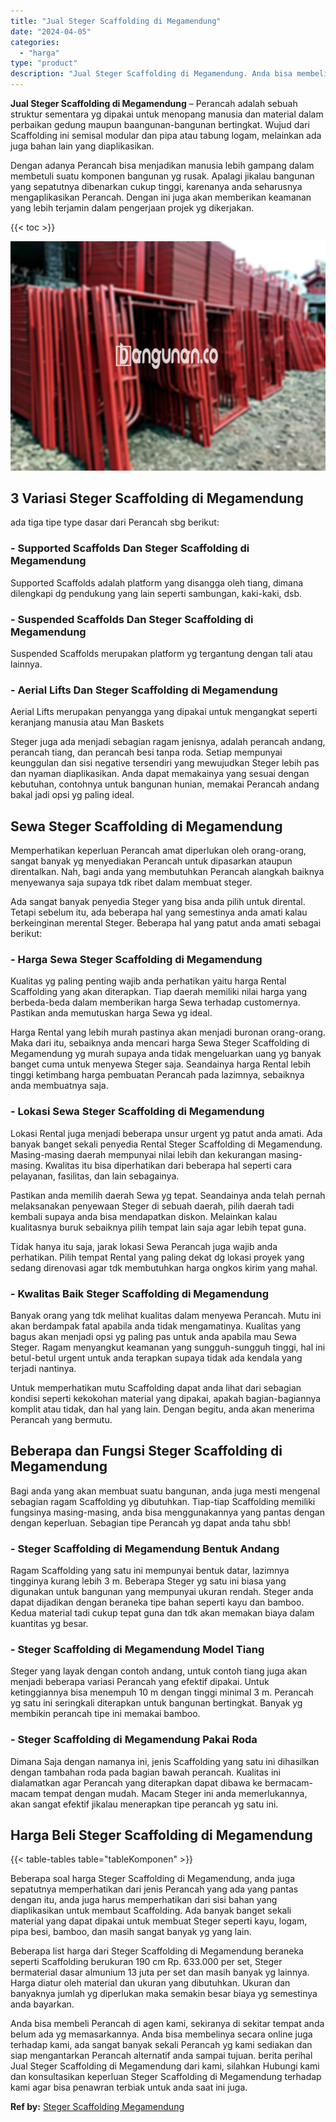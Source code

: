 ```yaml
---
title: "Jual Steger Scaffolding di Megamendung"
date: "2024-04-05"
categories: 
  - "harga"
type: "product"
description: "Jual Steger Scaffolding di Megamendung. Anda bisa membeli Perancah di agen kami, sekiranya di sekitar tempat anda belum ada yg memasarkannya. Anda bisa membe..."
---
```


**Jual Steger Scaffolding di Megamendung** – Perancah adalah sebuah struktur sementara yg dipakai untuk menopang manusia dan material dalam perbaikan gedung maupun baangunan-bangunan bertingkat. Wujud dari Scaffolding ini semisal modular dan pipa atau tabung logam, melainkan ada juga bahan lain yang diaplikasikan.

Dengan adanya Perancah bisa menjadikan manusia lebih gampang dalam membetuli suatu komponen bangunan yg rusak. Apalagi jikalau bangunan yang sepatutnya dibenarkan cukup tinggi, karenanya anda seharusnya mengaplikasikan Perancah. Dengan ini juga akan memberikan keamanan yang lebih terjamin dalam pengerjaan projek yg dikerjakan.

{{< toc >}}

![Jual Steger Scaffolding di Megamendung](/images/sewa-scaffolding-steger-08.png)

## 3 Variasi Steger Scaffolding di Megamendung

ada tiga tipe type dasar dari Perancah sbg berikut:

### \- Supported Scaffolds Dan Steger Scaffolding di Megamendung

Supported Scaffolds adalah platform yang disangga oleh tiang, dimana dilengkapi dg pendukung yang lain seperti sambungan, kaki-kaki, dsb.

### \- Suspended Scaffolds Dan Steger Scaffolding di Megamendung

Suspended Scaffolds merupakan platform yg tergantung dengan tali atau lainnya.

### \- Aerial Lifts Dan Steger Scaffolding di Megamendung

Aerial Lifts merupakan penyangga yang dipakai untuk mengangkat seperti keranjang manusia atau Man Baskets

Steger juga ada menjadi sebagian ragam jenisnya, adalah perancah andang, perancah tiang, dan perancah besi tanpa roda. Setiap mempunyai keunggulan dan sisi negative tersendiri yang mewujudkan Steger lebih pas dan nyaman diaplikasikan. Anda dapat memakainya yang sesuai dengan kebutuhan, contohnya untuk bangunan hunian, memakai Perancah andang bakal jadi opsi yg paling ideal.

## Sewa Steger Scaffolding di Megamendung

Memperhatikan keperluan Perancah amat diperlukan oleh orang-orang, sangat banyak yg menyediakan Perancah untuk dipasarkan ataupun direntalkan. Nah, bagi anda yang membutuhkan Perancah alangkah baiknya menyewanya saja supaya tdk ribet dalam membuat steger.

Ada sangat banyak penyedia Steger yang bisa anda pilih untuk dirental. Tetapi sebelum itu, ada beberapa hal yang semestinya anda amati kalau berkeinginan merental Steger. Beberapa hal yang patut anda amati sebagai berikut:

### \- Harga Sewa Steger Scaffolding di Megamendung

Kualitas yg paling penting wajib anda perhatikan yaitu harga Rental Scaffolding yang akan diterapkan. Tiap daerah memiliki nilai harga yang berbeda-beda dalam memberikan harga Sewa terhadap customernya. Pastikan anda memutuskan harga Sewa yg ideal.

Harga Rental yang lebih murah pastinya akan menjadi buronan orang-orang. Maka dari itu, sebaiknya anda mencari harga Sewa Steger Scaffolding di Megamendung yg murah supaya anda tidak mengeluarkan uang yg banyak banget cuma untuk menyewa Steger saja. Seandainya harga Rental lebih tinggi ketimbang harga pembuatan Perancah pada lazimnya, sebaiknya anda membuatnya saja.

### \- Lokasi Sewa Steger Scaffolding di Megamendung

Lokasi Rental juga menjadi beberapa unsur urgent yg patut anda amati. Ada banyak banget sekali penyedia Rental Steger Scaffolding di Megamendung. Masing-masing daerah mempunyai nilai lebih dan kekurangan masing-masing. Kwalitas itu bisa diperhatikan dari beberapa hal seperti cara pelayanan, fasilitas, dan lain sebagainya.

Pastikan anda memilih daerah Sewa yg tepat. Seandainya anda telah pernah melaksanakan penyewaan Steger di sebuah daerah, pilih daerah tadi kembali supaya anda bisa mendapatkan diskon. Melainkan kalau kualitasnya buruk sebaiknya pilih tempat lain saja agar lebih tepat guna.

Tidak hanya itu saja, jarak lokasi Sewa Perancah juga wajib anda perhatikan. Pilih tempat Rental yang paling dekat dg lokasi proyek yang sedang direnovasi agar tdk membutuhkan harga ongkos kirim yang mahal.

### \- Kwalitas Baik Steger Scaffolding di Megamendung

Banyak orang yang tdk melihat kualitas dalam menyewa Perancah. Mutu ini akan berdampak fatal apabila anda tidak mengamatinya. Kualitas yang bagus akan menjadi opsi yg paling pas untuk anda apabila mau Sewa Steger. Ragam menyangkut keamanan yang sungguh-sungguh tinggi, hal ini betul-betul urgent untuk anda terapkan supaya tidak ada kendala yang terjadi nantinya.

Untuk memperhatikan mutu Scaffolding dapat anda lihat dari sebagian kondisi seperti kekokohan material yang dipakai, apakah bagian-bagiannya komplit atau tidak, dan hal yang lain. Dengan begitu, anda akan menerima Perancah yang bermutu.

## Beberapa dan Fungsi Steger Scaffolding di Megamendung

Bagi anda yang akan membuat suatu bangunan, anda juga mesti mengenal sebagian ragam Scaffolding yg dibutuhkan. Tiap-tiap Scaffolding memiliki fungsinya masing-masing, anda bisa menggunakannya yang pantas dengan dengan keperluan. Sebagian tipe Perancah yg dapat anda tahu sbb!

### \- Steger Scaffolding di Megamendung Bentuk Andang

Ragam Scaffolding yang satu ini mempunyai bentuk datar, lazimnya tingginya kurang lebih 3 m. Beberapa Steger yg satu ini biasa yang digunakan untuk bangunan yang mempunyai ukuran rendah. Steger anda dapat dijadikan dengan beraneka tipe bahan seperti kayu dan bamboo. Kedua material tadi cukup tepat guna dan tdk akan memakan biaya dalam kuantitas yg besar.

### \- Steger Scaffolding di Megamendung Model Tiang

Steger yang layak dengan contoh andang, untuk contoh tiang juga akan menjadi beberapa variasi Perancah yang efektif dipakai. Untuk ketinggiannya bisa menempuh 10 m dengan tinggi minimal 3 m. Perancah yg satu ini seringkali diterapkan untuk bangunan bertingkat. Banyak yg membikin perancah tipe ini memakai bamboo.

### \- Steger Scaffolding di Megamendung Pakai Roda

Dimana Saja dengan namanya ini, jenis Scaffolding yang satu ini dihasilkan dengan tambahan roda pada bagian bawah perancah. Kualitas ini dialamatkan agar Perancah yang diterapkan dapat dibawa ke bermacam-macam tempat dengan mudah. Macam Steger ini anda memerlukannya, akan sangat efektif jikalau menerapkan tipe perancah yg satu ini.

## Harga Beli Steger Scaffolding di Megamendung

{{< table-tables table="tableKomponen" >}}

Beberapa soal harga Steger Scaffolding di Megamendung, anda juga sepatutnya memperhatikan dari jenis Perancah yang ada yang pantas dengan itu, anda juga harus memperhatikan dari sisi bahan yang diaplikasikan untuk membaut Scaffolding. Ada banyak banget sekali material yang dapat dipakai untuk membuat Steger seperti kayu, logam, pipa besi, bamboo, dan masih sangat banyak yg yang lain.

Beberapa list harga dari Steger Scaffolding di Megamendung beraneka seperti Scaffolding berukuran 190 cm Rp. 633.000 per set, Steger bermaterial dasar almunium 13 juta per set dan masih banyak yg lainnya. Harga diatur oleh material dan ukuran yang dibutuhkan. Ukuran dan banyaknya jumlah yg diperlukan maka semakin besar biaya yg semestinya anda bayarkan.

Anda bisa membeli Perancah di agen kami, sekiranya di sekitar tempat anda belum ada yg memasarkannya. Anda bisa membelinya secara online juga terhadap kami, ada sangat banyak sekali Perancah yg kami sediakan dan siap mengantarkan Perancah alternatif anda sampai tujuan. berita perihal Jual Steger Scaffolding di Megamendung dari kami, silahkan Hubungi kami dan konsultasikan keperluan Steger Scaffolding di Megamendung terhadap kami agar bisa penawran terbiak untuk anda saat ini juga.

**Ref by:** [Steger Scaffolding Megamendung](https://id.wikipedia.org/wiki/Steger)
